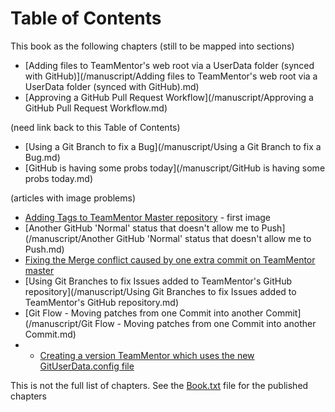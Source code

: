 # Table of Contents

This book as the following chapters (still to be mapped into sections)

* [Adding files to TeamMentor's web root via a UserData folder (synced with GitHub)](/manuscript/Adding files to TeamMentor's web root via a UserData folder (synced with GitHub).md)
* [Approving a GitHub Pull Request Workflow](/manuscript/Approving a GitHub Pull Request Workflow.md)

(need link back to this Table of Contents) 

* [Using a Git Branch to fix a Bug](/manuscript/Using a Git Branch to fix a Bug.md)
* [GitHub is having some probs today](/manuscript/GitHub is having some probs today.md)


(articles with image problems)

* [Adding Tags to TeamMentor Master repository](/manuscript/Adding_Tags_to_TeamMentor_Master_repository.md) - first image
* [Another GitHub 'Normal' status that doesn't allow me to Push](/manuscript/Another GitHub 'Normal' status that doesn't allow me to Push.md)
* [Fixing the Merge conflict caused by one extra commit on TeamMentor master](/manuscript/Fixing_the_Merge_conflict_caused_by_one_extra_commit_on_TeamMentor_master.md)
* [Using Git Branches to fix Issues added to TeamMentor's GitHub repository](/manuscript/Using Git Branches to fix Issues added to TeamMentor's GitHub repository.md)
* [Git Flow - Moving patches from one Commit into another Commit](/manuscript/Git Flow - Moving patches from one Commit into another Commit.md)
* * [Creating a version TeamMentor which uses the new GitUserData.config file](/manuscript/Creating_a_version_TeamMentor_which_uses_the_new_GitUserData.config_file.md)



This is not the full list of chapters. See the [Book.txt](/manuscript/book.txt) file for the published chapters
